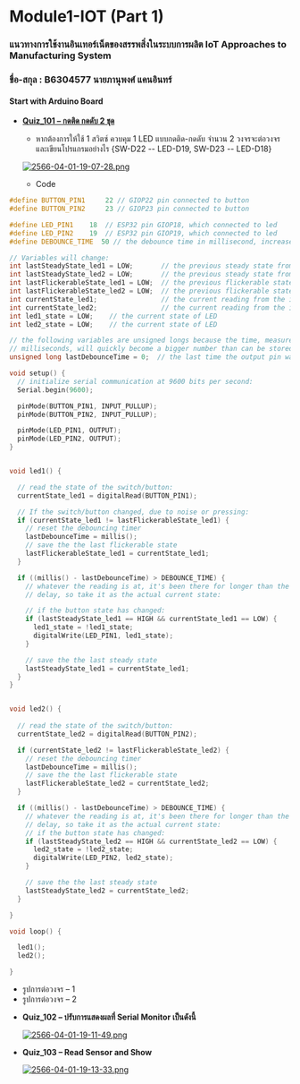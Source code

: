 # Module1-IOT (Part 1)

### แนวทางการใช้งานอินเทอร์เน็ตของสรรพสิ่งในระบบการผลิต IoT Approaches to Manufacturing System
### ขื่อ-สกุล : B6304577 นายภานุพงศ์ แคนอินทร์

#### __Start with Arduino Board__

* [__Quiz_101 – กดติด กดดับ 2 ชุด__](https://github.com/panupongKanin/Embedded_Systems-2565/tree/main/Module1-IOT%20(Part%201)/Quiz_101)
  - หากต้องการให้ใช้ 1 สวิตซ์ ควบคุม 1 LED แบบกดติด-กดดับ จำนวน 2 วงจรจะต่อวงจรและเขียนโปรแกรมอย่างไร {SW-D22 -- LED-D19, SW-D23 -- LED-D18}
  
  [![2566-04-01-19-07-28.png](https://i.postimg.cc/VN7Lsvsc/2566-04-01-19-07-28.png)](https://postimg.cc/R3HzXMnP)
  
  
  - Code
  
```c++
#define BUTTON_PIN1     22 // GIOP22 pin connected to button
#define BUTTON_PIN2     23 // GIOP23 pin connected to button

#define LED_PIN1    18  // ESP32 pin GIOP18, which connected to led
#define LED_PIN2    19  // ESP32 pin GIOP19, which connected to led
#define DEBOUNCE_TIME  50 // the debounce time in millisecond, increase this time if it still chatters

// Variables will change:
int lastSteadyState_led1 = LOW;       // the previous steady state from the input pin
int lastSteadyState_led2 = LOW;       // the previous steady state from the input pin
int lastFlickerableState_led1 = LOW;  // the previous flickerable state from the input pin
int lastFlickerableState_led2 = LOW;  // the previous flickerable state from the input pin
int currentState_led1;                // the current reading from the input pin
int currentState_led2;                // the current reading from the input pin
int led1_state = LOW;    // the current state of LED
int led2_state = LOW;    // the current state of LED

// the following variables are unsigned longs because the time, measured in
// milliseconds, will quickly become a bigger number than can be stored in an int.
unsigned long lastDebounceTime = 0;  // the last time the output pin was toggled

void setup() {
  // initialize serial communication at 9600 bits per second:
  Serial.begin(9600);

  pinMode(BUTTON_PIN1, INPUT_PULLUP);
  pinMode(BUTTON_PIN2, INPUT_PULLUP);

  pinMode(LED_PIN1, OUTPUT);
  pinMode(LED_PIN2, OUTPUT);
}


void led1() {

  // read the state of the switch/button:
  currentState_led1 = digitalRead(BUTTON_PIN1);

  // If the switch/button changed, due to noise or pressing:
  if (currentState_led1 != lastFlickerableState_led1) {
    // reset the debouncing timer
    lastDebounceTime = millis();
    // save the the last flickerable state
    lastFlickerableState_led1 = currentState_led1;
  }

  if ((millis() - lastDebounceTime) > DEBOUNCE_TIME) {
    // whatever the reading is at, it's been there for longer than the debounce
    // delay, so take it as the actual current state:

    // if the button state has changed:
    if (lastSteadyState_led1 == HIGH && currentState_led1 == LOW) {
      led1_state = !led1_state;
      digitalWrite(LED_PIN1, led1_state);
    }

    // save the the last steady state
    lastSteadyState_led1 = currentState_led1;
  }
}


void led2() {
  
  // read the state of the switch/button:
  currentState_led2 = digitalRead(BUTTON_PIN2);

  if (currentState_led2 != lastFlickerableState_led2) {
    // reset the debouncing timer
    lastDebounceTime = millis();
    // save the the last flickerable state
    lastFlickerableState_led2 = currentState_led2;
  }

  if ((millis() - lastDebounceTime) > DEBOUNCE_TIME) {
    // whatever the reading is at, it's been there for longer than the debounce
    // delay, so take it as the actual current state:
    // if the button state has changed:
    if (lastSteadyState_led2 == HIGH && currentState_led2 == LOW) {
      led2_state = !led2_state;
      digitalWrite(LED_PIN2, led2_state);
    }

    // save the the last steady state
    lastSteadyState_led2 = currentState_led2;
  }

}

void loop() {

  led1();
  led2();

}
```
   

  - รูปการต่อวงจร – 1
  - รูปการต่อวงจร – 2



* __Quiz_102 – ปรับการแสดงผลที่ Serial Monitor เป็นดังนี้__

  [![2566-04-01-19-11-49.png](https://i.postimg.cc/4nC3C0f7/2566-04-01-19-11-49.png)](https://postimg.cc/N24tmprB)


* __Quiz_103 – Read Sensor and Show__

  [![2566-04-01-19-13-33.png](https://i.postimg.cc/gJWFWP8P/2566-04-01-19-13-33.png)](https://postimg.cc/XZQDfms2)
